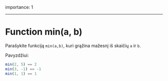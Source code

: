 importance: 1

---

# Function min(a, b)

Parašykite funkciją `min(a,b)`, kuri grąžina mažesnį iš skaičių `a` ir `b`.

Pavyzdžiui:

```js
min(2, 5) == 2
min(3, -1) == -1
min(1, 1) == 1
```


